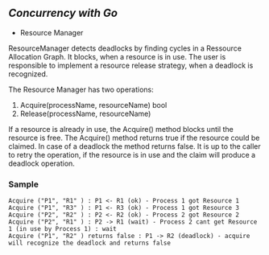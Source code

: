 ## *Concurrency with Go*

- Resource Manager

ResourceManager detects deadlocks by finding cycles in a Ressource Allocation Graph.
It blocks, when a resource is in use. The user is responsible to implement a resource release strategy, when a deadlock is recognized.

The Resource Manager has two operations:

1. Acquire(processName, resourceName) bool
2. Release(processName, resourceName) 

If a resource is already in use, the Acquire() method blocks until the resource is free. 
The Acquire() method returns true if the resource could be claimed. In case of a deadlock the method returns false. 
It is up to the caller to retry the operation, if the resource is in use and the claim will produce a deadlock operation. 

### Sample

```
Acquire ("P1", "R1" ) : P1 <- R1 (ok) - Process 1 got Resource 1
Acquire ("P1", "R3" ) : P1 <- R3 (ok) - Process 1 got Resource 3
Acquire ("P2", "R2" ) : P2 <- R2 (ok) - Process 2 got Resource 2
Acquire ("P2", "R1" ) : P2 -> R1 (wait) - Process 2 cant get Resource 1 (in use by Process 1) : wait
Acquire ("P1", "R2" ) returns false : P1 -> R2 (deadlock) - acquire will recognize the deadlock and returns false
```
